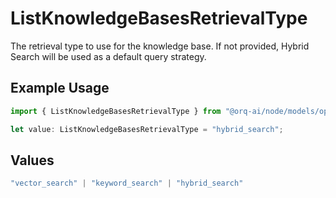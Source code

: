 # ListKnowledgeBasesRetrievalType

The retrieval type to use for the knowledge base. If not provided, Hybrid Search will be used as a default query strategy.

## Example Usage

```typescript
import { ListKnowledgeBasesRetrievalType } from "@orq-ai/node/models/operations";

let value: ListKnowledgeBasesRetrievalType = "hybrid_search";
```

## Values

```typescript
"vector_search" | "keyword_search" | "hybrid_search"
```